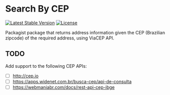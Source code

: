 # Search By CEP
[![Latest Stable Version](https://poser.pugx.org/gustavoalvesdev/search-by-cep/v)](//packages/gustavoalvesdev/search-by-cep)
[![License](https://poser.pugx.org/gustavoalvesdev/search-by-cep/license)](//packagist.org/packages/gustavoalvesdev/search-by-cep)

Packagist package that returns address information given the CEP (Brazilian zipcode) of the required address, using ViaCEP API.

## TODO
Add support to the following CEP APIs:
  - [ ] http://cep.io
  - [ ] https://apps.widenet.com.br/busca-cep/api-de-consulta
  - [ ] https://webmaniabr.com/docs/rest-api-cep-ibge
